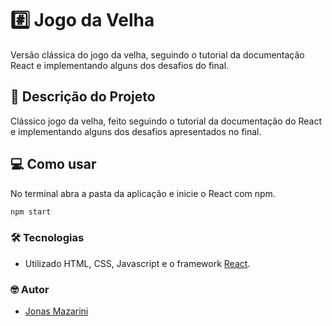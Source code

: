 # #️⃣ Jogo da Velha

Versão clássica do jogo da velha, seguindo o tutorial da documentação React e implementando alguns dos desafios do final.

## 📖 Descrição do Projeto
Clássico jogo da velha, feito seguindo o tutorial da documentação do React e implementando alguns dos desafios apresentados no final.

## 💻 Como usar

No terminal abra a pasta da aplicação e inicie o React com npm.

```bash
npm start
```

### 🛠 Tecnologias

- Utilizado HTML, CSS, Javascript e o framework [React](https://pt-br.reactjs.org/).

### 🤓 Autor
- [Jonas Mazarini](https://www.linkedin.com/in/jonasmazarini/)

